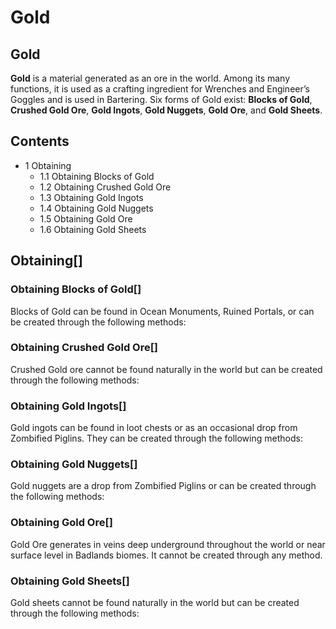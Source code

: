 # Gold

## Gold

**Gold** is a material generated as an ore in the world. Among its many functions, it is used as a crafting ingredient for Wrenches and Engineer’s Goggles and is used in Bartering. Six forms of Gold exist: **Blocks of Gold**, **Crushed Gold Ore**, **Gold Ingots**, **Gold Nuggets**, **Gold Ore**, and **Gold Sheets**.

## Contents

- 1 Obtaining
    - 1.1 Obtaining Blocks of Gold
    - 1.2 Obtaining Crushed Gold Ore
    - 1.3 Obtaining Gold Ingots
    - 1.4 Obtaining Gold Nuggets
    - 1.5 Obtaining Gold Ore
    - 1.6 Obtaining Gold Sheets

## Obtaining[]

### Obtaining Blocks of Gold[]

Blocks of Gold can be found in Ocean Monuments, Ruined Portals, or can be created through the following methods:

### Obtaining Crushed Gold Ore[]

Crushed Gold ore cannot be found naturally in the world but can be created through the following methods:

### Obtaining Gold Ingots[]

Gold ingots can be found in loot chests or as an occasional drop from Zombified Piglins. They can be created through the following methods:

### Obtaining Gold Nuggets[]

Gold nuggets are a drop from Zombified Piglins or can be created through the following methods:

### Obtaining Gold Ore[]

Gold Ore generates in veins deep underground throughout the world or near surface level in Badlands biomes. It cannot be created through any method.

### Obtaining Gold Sheets[]

Gold sheets cannot be found naturally in the world but can be created through the following methods: